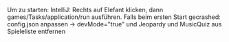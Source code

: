 Um zu starten:
IntelliJ: Rechts auf Elefant klicken, dann games/Tasks/application/run ausführen.
Falls beim ersten Start gecrashed: config.json anpassen -> devMode="true" und Jeopardy und MusicQuiz aus Spieleliste
entfernen 